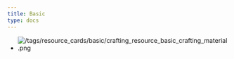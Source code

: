 ```yaml
---
title: Basic
type: docs
---
```


- ![/tags/resource_cards/basic/crafting_resource_basic_crafting_material.png](/tags/resource_cards/basic/crafting_resource_basic_crafting_material.png)

